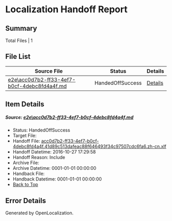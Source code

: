 # <a name='report-top'></a> Localization Handoff Report

## Summary
 Total Files | 1

## File List
 Source File | Status | Details 
 ----------- | ------ | ------- 
 [e2e\acc0d7b2-ff33-4ef7-b0cf-4debc8fd4a4f.md](https://github.com/OpenLocalizationTestOrg/ol-test0/blob/ae98a84b57af17a0ec0a26997042e3b460a2405f/e2e/acc0d7b2-ff33-4ef7-b0cf-4debc8fd4a4f.md) | HandedOffSuccess | [Details](#c814de734223bcb201fe9b782bf593925625268d1)

## Item Details
##### <a name='c814de734223bcb201fe9b782bf593925625268d1'></a> Source: [e2e\acc0d7b2-ff33-4ef7-b0cf-4debc8fd4a4f.md](https://github.com/OpenLocalizationTestOrg/ol-test0/blob/ae98a84b57af17a0ec0a26997042e3b460a2405f/e2e/acc0d7b2-ff33-4ef7-b0cf-4debc8fd4a4f.md)
* Status: HandedOffSuccess
* Target File: 
* Handoff File: [acc0d7b2-ff33-4ef7-b0cf-4debc8fd4a4f.41d89c513dafeac88f646493f34c97507cdc6fa6.zh-cn.xlf](https://github.com/OpenLocalizationTestOrg/ol-test0-handoff/blob/67b6ac5cd39469a0424ec71d90476b10593ce2c3/ol-handoff/OpenLocalizationTestOrg/ol-test0-zhcn/shujia/ht/acc0d7b2-ff33-4ef7-b0cf-4debc8fd4a4f.41d89c513dafeac88f646493f34c97507cdc6fa6.zh-cn.xlf)
* Handoff Datetime: 2016-10-27 17:29:58
* Handoff Reason: Include
* Archive File: 
* Archive Datetime: 0001-01-01 00:00:00
* Handback File: 
* Handback Datetime: 0001-01-01 00:00:00
* [Back to Top](#report-top)


## Error Details

Generated by OpenLocalization.

